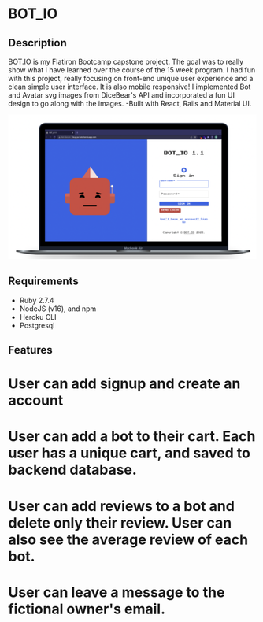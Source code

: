 # BOT_IO

## Description

BOT.IO is my Flatiron Bootcamp capstone project. The goal was to really show what I have learned over the course of the 15 week program. I had fun with this project, really focusing on front-end unique user experience and a clean simple user interface. It is also mobile responsive! I implemented Bot and Avatar svg images from DiceBear's API and incorporated a fun UI design to go along with the images. -Built with React, Rails and Material UI. 

![Alt text](/git-demo/login.png?raw=true "Optional Title")



## Requirements

- Ruby 2.7.4
- NodeJS (v16), and npm
- Heroku CLI
- Postgresql
 


## Features

# User can add signup and create an account

# User can add a bot to their cart. Each user has a unique cart, and saved to backend database.

# User can add reviews to a bot and delete only their review. User can also see the average review of each bot.

# User can leave a message to the fictional owner's email.

